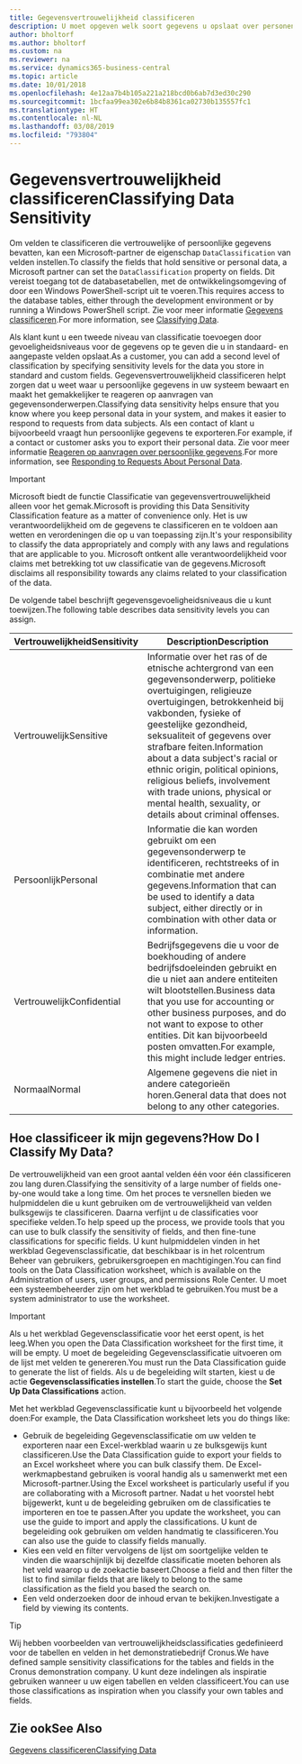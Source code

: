 ```yaml
---
title: Gegevensvertrouwelijkheid classificeren
description: U moet opgeven welk soort gegevens u opslaat over personen zodat u kunt reageren op aanvragen van gegevensonderwerpen.
author: bholtorf
ms.author: bholtorf
ms.custom: na
ms.reviewer: na
ms.service: dynamics365-business-central
ms.topic: article
ms.date: 10/01/2018
ms.openlocfilehash: 4e12aa7b4b105a221a218bcd0b6ab7d3ed30c290
ms.sourcegitcommit: 1bcfaa99ea302e6b84b8361ca02730b135557fc1
ms.translationtype: HT
ms.contentlocale: nl-NL
ms.lasthandoff: 03/08/2019
ms.locfileid: "793804"
---
```

# <a name="classifying-data-sensitivity"></a><span data-ttu-id="c983a-103">Gegevensvertrouwelijkheid classificeren</span><span class="sxs-lookup"><span data-stu-id="c983a-103">Classifying Data Sensitivity</span></span>
<span data-ttu-id="c983a-104">Om velden te classificeren die vertrouwelijke of persoonlijke gegevens bevatten, kan een Microsoft-partner de eigenschap ```DataClassification``` van velden instellen.</span><span class="sxs-lookup"><span data-stu-id="c983a-104">To classify the fields that hold sensitive or personal data, a Microsoft partner can set the ```DataClassification``` property on fields.</span></span> <span data-ttu-id="c983a-105">Dit vereist toegang tot de databasetabellen, met de ontwikkelingsomgeving of door een Windows PowerShell-script uit te voeren.</span><span class="sxs-lookup"><span data-stu-id="c983a-105">This requires access to the database tables, either through the development environment or by running a Windows PowerShell script.</span></span> <span data-ttu-id="c983a-106">Zie voor meer informatie [Gegevens classificeren](https://docs.microsoft.com/en-us/dynamics-nav/classifying-data).</span><span class="sxs-lookup"><span data-stu-id="c983a-106">For more information, see [Classifying Data](https://docs.microsoft.com/en-us/dynamics-nav/classifying-data).</span></span>  

<span data-ttu-id="c983a-107">Als klant kunt u een tweede niveau van classificatie toevoegen door gevoeligheidsniveaus voor de gegevens op te geven die u in standaard- en aangepaste velden opslaat.</span><span class="sxs-lookup"><span data-stu-id="c983a-107">As a customer, you can add a second level of classification by specifying sensitivity levels for the data you store in standard and custom fields.</span></span> <span data-ttu-id="c983a-108">Gegevensvertrouwelijkheid classificeren helpt zorgen dat u weet waar u persoonlijke gegevens in uw systeem bewaart en maakt het gemakkelijker te reageren op aanvragen van gegevensonderwerpen.</span><span class="sxs-lookup"><span data-stu-id="c983a-108">Classifying data sensitivity helps ensure that you know where you keep personal data in your system, and makes it easier to respond to requests from data subjects.</span></span> <span data-ttu-id="c983a-109">Als een contact of klant u bijvoorbeeld vraagt hun persoonlijke gegevens te exporteren.</span><span class="sxs-lookup"><span data-stu-id="c983a-109">For example, if a contact or customer asks you to export their personal data.</span></span> <span data-ttu-id="c983a-110">Zie voor meer informatie [Reageren op aanvragen over persoonlijke gegevens](admin-responding-to-requests-about-personal-data.md).</span><span class="sxs-lookup"><span data-stu-id="c983a-110">For more information, see [Responding to Requests About Personal Data](admin-responding-to-requests-about-personal-data.md).</span></span>

> [!Important]
> <span data-ttu-id="c983a-111">Microsoft biedt de functie Classificatie van gegevensvertrouwelijkheid alleen voor het gemak.</span><span class="sxs-lookup"><span data-stu-id="c983a-111">Microsoft is providing this Data Sensitivity Classification feature as a matter of convenience only.</span></span> <span data-ttu-id="c983a-112">Het is uw verantwoordelijkheid om de gegevens te classificeren en te voldoen aan wetten en verordeningen die op u van toepassing zijn.</span><span class="sxs-lookup"><span data-stu-id="c983a-112">It's your responsibility to classify the data appropriately and comply with any laws and regulations that are applicable to you.</span></span> <span data-ttu-id="c983a-113">Microsoft ontkent alle verantwoordelijkheid voor claims met betrekking tot uw classificatie van de gegevens.</span><span class="sxs-lookup"><span data-stu-id="c983a-113">Microsoft disclaims all responsibility towards any claims related to your classification of the data.</span></span>  

<span data-ttu-id="c983a-114">De volgende tabel beschrijft gegevensgevoeligheidsniveaus die u kunt toewijzen.</span><span class="sxs-lookup"><span data-stu-id="c983a-114">The following table describes data sensitivity levels you can assign.</span></span>

|<span data-ttu-id="c983a-115">Vertrouwelijkheid</span><span class="sxs-lookup"><span data-stu-id="c983a-115">Sensitivity</span></span>|<span data-ttu-id="c983a-116">Description</span><span class="sxs-lookup"><span data-stu-id="c983a-116">Description</span></span>|
|----|----|
|<span data-ttu-id="c983a-117">Vertrouwelijk</span><span class="sxs-lookup"><span data-stu-id="c983a-117">Sensitive</span></span> | <span data-ttu-id="c983a-118">Informatie over het ras of de etnische achtergrond van een gegevensonderwerp, politieke overtuigingen, religieuze overtuigingen, betrokkenheid bij vakbonden, fysieke of geestelijke gezondheid, seksualiteit of gegevens over strafbare feiten.</span><span class="sxs-lookup"><span data-stu-id="c983a-118">Information about a data subject's racial or ethnic origin, political opinions, religious beliefs, involvement with trade unions, physical or mental health, sexuality, or details about criminal offenses.</span></span> |
|<span data-ttu-id="c983a-119">Persoonlijk</span><span class="sxs-lookup"><span data-stu-id="c983a-119">Personal</span></span> | <span data-ttu-id="c983a-120">Informatie die kan worden gebruikt om een gegevensonderwerp te identificeren, rechtstreeks of in combinatie met andere gegevens.</span><span class="sxs-lookup"><span data-stu-id="c983a-120">Information that can be used to identify a data subject, either directly or in combination with other data or information.</span></span>|
|<span data-ttu-id="c983a-121">Vertrouwelijk</span><span class="sxs-lookup"><span data-stu-id="c983a-121">Confidential</span></span> | <span data-ttu-id="c983a-122">Bedrijfsgegevens die u voor de boekhouding of andere bedrijfsdoeleinden gebruikt en die u niet aan andere entiteiten wilt blootstellen.</span><span class="sxs-lookup"><span data-stu-id="c983a-122">Business data that you use for accounting or other business purposes, and do not want to expose to other entities.</span></span> <span data-ttu-id="c983a-123">Dit kan bijvoorbeeld posten omvatten.</span><span class="sxs-lookup"><span data-stu-id="c983a-123">For example, this might include ledger entries.</span></span>|
|<span data-ttu-id="c983a-124">Normaal</span><span class="sxs-lookup"><span data-stu-id="c983a-124">Normal</span></span> | <span data-ttu-id="c983a-125">Algemene gegevens die niet in andere categorieën horen.</span><span class="sxs-lookup"><span data-stu-id="c983a-125">General data that does not belong to any other categories.</span></span>|

## <a name="how-do-i-classify-my-data"></a><span data-ttu-id="c983a-126">Hoe classificeer ik mijn gegevens?</span><span class="sxs-lookup"><span data-stu-id="c983a-126">How Do I Classify My Data?</span></span>
<span data-ttu-id="c983a-127">De vertrouwelijkheid van een groot aantal velden één voor één classificeren zou lang duren.</span><span class="sxs-lookup"><span data-stu-id="c983a-127">Classifying the sensitivity of a large number of fields one-by-one would take a long time.</span></span> <span data-ttu-id="c983a-128">Om het proces te versnellen bieden we hulpmiddelen die u kunt gebruiken om de vertrouwelijkheid van velden bulksgewijs te classificeren. Daarna verfijnt u de classificaties voor specifieke velden.</span><span class="sxs-lookup"><span data-stu-id="c983a-128">To help speed up the process, we provide tools that you can use to bulk classify the sensitivity of fields, and then fine-tune classifications for specific fields.</span></span> <span data-ttu-id="c983a-129">U kunt hulpmiddelen vinden in het werkblad Gegevensclassificatie, dat beschikbaar is in het rolcentrum Beheer van gebruikers, gebruikersgroepen en machtigingen.</span><span class="sxs-lookup"><span data-stu-id="c983a-129">You can find tools on the Data Classification worksheet, which is available on the Administration of users, user groups, and permissions Role Center.</span></span> <span data-ttu-id="c983a-130">U moet een systeembeheerder zijn om het werkblad te gebruiken.</span><span class="sxs-lookup"><span data-stu-id="c983a-130">You must be a system administrator to use the worksheet.</span></span>

> [!Important]
> <span data-ttu-id="c983a-131">Als u het werkblad Gegevensclassificatie voor het eerst opent, is het leeg.</span><span class="sxs-lookup"><span data-stu-id="c983a-131">When you open the Data Classification worksheet for the first time, it will be empty.</span></span> <span data-ttu-id="c983a-132">U moet de begeleiding Gegevensclassificatie uitvoeren om de lijst met velden te genereren.</span><span class="sxs-lookup"><span data-stu-id="c983a-132">You must run the Data Classification guide to generate the list of fields.</span></span> <span data-ttu-id="c983a-133">Als u de begeleiding wilt starten, kiest u de actie **Gegevensclassificaties instellen**.</span><span class="sxs-lookup"><span data-stu-id="c983a-133">To start the guide, choose the **Set Up Data Classifications** action.</span></span>

<span data-ttu-id="c983a-134">Met het werkblad Gegevensclassificatie kunt u bijvoorbeeld het volgende doen:</span><span class="sxs-lookup"><span data-stu-id="c983a-134">For example, the Data Classification worksheet lets you do things like:</span></span>  

* <span data-ttu-id="c983a-135">Gebruik de begeleiding Gegevensclassificatie om uw velden te exporteren naar een Excel-werkblad waarin u ze bulksgewijs kunt classificeren.</span><span class="sxs-lookup"><span data-stu-id="c983a-135">Use the Data Classification guide to export your fields to an Excel worksheet where you can bulk classify them.</span></span> <span data-ttu-id="c983a-136">De Excel-werkmapbestand gebruiken is vooral handig als u samenwerkt met een Microsoft-partner.</span><span class="sxs-lookup"><span data-stu-id="c983a-136">Using the Excel worksheet is particularly useful if you are collaborating with a Microsoft partner.</span></span> <span data-ttu-id="c983a-137">Nadat u het voorstel hebt bijgewerkt, kunt u de begeleiding gebruiken om de classificaties te importeren en toe te passen.</span><span class="sxs-lookup"><span data-stu-id="c983a-137">After you update the worksheet, you can use the guide to import and apply the classifications.</span></span> <span data-ttu-id="c983a-138">U kunt de begeleiding ook gebruiken om velden handmatig te classificeren.</span><span class="sxs-lookup"><span data-stu-id="c983a-138">You can also use the guide to classify fields manually.</span></span>  
* <span data-ttu-id="c983a-139">Kies een veld en filter vervolgens de lijst om soortgelijke velden te vinden die waarschijnlijk bij dezelfde classificatie moeten behoren als het veld waarop u de zoekactie baseert.</span><span class="sxs-lookup"><span data-stu-id="c983a-139">Choose a field and then filter the list to find similar fields that are likely to belong to the same classification as the field you based the search on.</span></span>  
* <span data-ttu-id="c983a-140">Een veld onderzoeken door de inhoud ervan te bekijken.</span><span class="sxs-lookup"><span data-stu-id="c983a-140">Investigate a field by viewing its contents.</span></span>  

> [!Tip]
> <span data-ttu-id="c983a-141">Wij hebben voorbeelden van vertrouwelijkheidsclassificaties gedefinieerd voor de tabellen en velden in het demonstratiebedrijf Cronus.</span><span class="sxs-lookup"><span data-stu-id="c983a-141">We have defined sample sensitivity classifications for the tables and fields in the Cronus demonstration company.</span></span> <span data-ttu-id="c983a-142">U kunt deze indelingen als inspiratie gebruiken wanneer u uw eigen tabellen en velden classificeert.</span><span class="sxs-lookup"><span data-stu-id="c983a-142">You can use those classifications as inspiration when you classify your own tables and fields.</span></span>

## <a name="see-also"></a><span data-ttu-id="c983a-143">Zie ook</span><span class="sxs-lookup"><span data-stu-id="c983a-143">See Also</span></span>
[<span data-ttu-id="c983a-144">Gegevens classificeren</span><span class="sxs-lookup"><span data-stu-id="c983a-144">Classifying Data</span></span>](https://docs.microsoft.com/en-us/dynamics-nav/classifying-data)  
